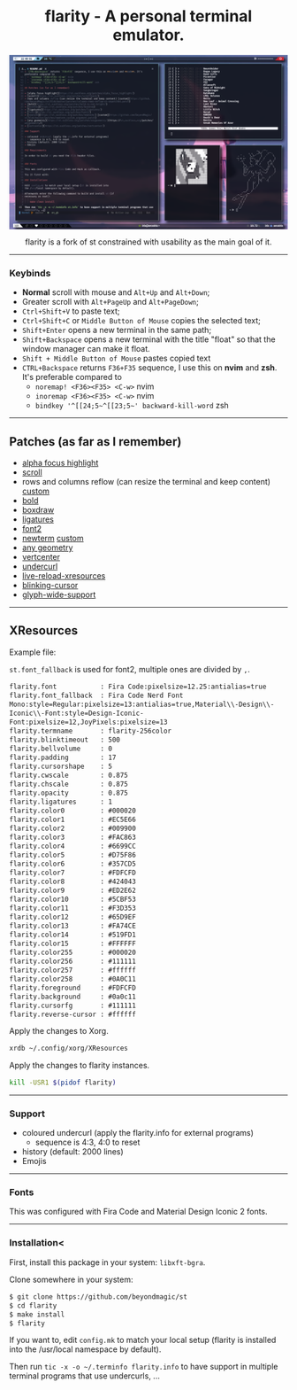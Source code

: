 <h1 align="center">flarity - A personal terminal emulator.</h1>

<img align="center" src="/.github/preview.png">

<p align="center">flarity is a fork of st constrained with usability as the main goal of it.</p>

---

### Keybinds

+ **Normal** scroll with mouse and `Alt+Up` and `Alt+Down`;
+ Greater scroll with `Alt+PageUp` and `Alt+PageDown`;
+ `Ctrl+Shift+V` to paste text;
+ `Ctrl+Shift+C` or `Middle Button of Mouse` copies the selected text;
+ `Shift+Enter` opens a new terminal in the same path;
+ `Shift+Backspace` opens a new terminal with the title "float" so that the window manager can make it float.
+ `Shift + Middle Button of Mouse` pastes copied text
+ `CTRL+Backspace` returns `F36+F35` sequence, I use this on **nvim** and **zsh**. It's preferable compared to 
	- `noremap! <F36><F35> <C-w>` nvim
	- `inoremap <F36><F35> <C-w>` nvim
	- `bindkey '^[[24;5~^[[23;5~' backward-kill-word` zsh

---

## Patches (as far as I remember)

+ [alpha focus highlight](https://st.suckless.org/patches/alpha_focus_highlight/)
+ [scroll](https://st.suckless.org/patches/scrollback/)
+ rows and columns reflow (can resize the terminal and keep content) [custom](https://github.com/BeyondMagic/st/blob/master/patches/columns-rows-reflow-st-unpatched.patch)
+ [bold](https://st.suckless.org/patches/bold-is-not-bright/)
+ [boxdraw](https://st.suckless.org/patches/boxdraw)
+ [ligatures](https://st.suckless.org/patches/ligatures/)
+ [font2](https://st.suckless.org/patches/font2/)
+ [newterm](https://st.suckless.org/patches/newterm/) [custom](https://github.com/BeyondMagic/st/blob/master/patches/newterm_custom_argument.patch)
+ [any geometry](https://st.suckless.org/patches/anygeometry/)
+ [vertcenter](https://st.suckless.org/patches/vertcenter/)
+ [undercurl](https://st.suckless.org/patches/undercurl/)
+ [live-reload-xresources](https://github.com/gnotclub/xst/commit/c0ffcfbaf8af25468103dd92e0c7e83555e08c7a)
+ [blinking-cursor](https://st.suckless.org/patches/blinking_cursor/)
+ [glyph-wide-support](https://github.com/LukeSmithxyz/st/commit/e3b821dcb3511d60341dec35ee05a4a0abfef7f2)

---

## XResources

Example file:

`st.font_fallback` is used for font2, multiple ones are divided by `,`.

```
flarity.font           : Fira Code:pixelsize=12.25:antialias=true
flarity.font_fallback  : Fira Code Nerd Font Mono:style=Regular:pixelsize=13:antialias=true,Material\\-Design\\-Iconic\\-Font:style=Design-Iconic-Font:pixelsize=12,JoyPixels:pixelsize=13
flarity.termname       : flarity-256color
flarity.blinktimeout   : 500
flarity.bellvolume     : 0
flarity.padding        : 17
flarity.cursorshape    : 5
flarity.cwscale        : 0.875
flarity.chscale        : 0.875
flarity.opacity        : 0.875
flarity.ligatures      : 1
flarity.color0         : #000020
flarity.color1         : #EC5E66
flarity.color2         : #009900
flarity.color3         : #FAC863
flarity.color4         : #6699CC
flarity.color5         : #D75F86
flarity.color6         : #357CD5
flarity.color7         : #FDFCFD
flarity.color8         : #424043
flarity.color9         : #ED2E62
flarity.color10        : #5CBF53
flarity.color11        : #F3D353
flarity.color12        : #65D9EF
flarity.color13        : #FA74CE
flarity.color14        : #519FD1
flarity.color15        : #FFFFFF
flarity.color255       : #000020
flarity.color256       : #111111
flarity.color257       : #ffffff
flarity.color258       : #0A0C11
flarity.foreground     : #FDFCFD
flarity.background     : #0a0c11
flarity.cursorfg       : #111111
flarity.reverse-cursor : #ffffff
```

Apply the changes to Xorg.

```bash
xrdb ~/.config/xorg/XResources
```

Apply the changes to flarity instances.

```bash
kill -USR1 $(pidof flarity)
```

---

### Support

+ coloured undercurl (apply the flarity.info for external programs)
	- sequence is 4:3, 4:0 to reset
+ history (default: 2000 lines)
+ Emojis 

---

### Fonts

This was configured with Fira Code and Material Design Iconic 2 fonts.

---

### Installation<

First, install this package in your system: `libxft-bgra`.

Clone somewhere in your system:

```
$ git clone https://github.com/beyondmagic/st
$ cd flarity
$ make install
$ flarity
```

If you want to, edit `config.mk` to match your local setup (flarity is installed into the /usr/local namespace by default).

Then run `tic -x -o ~/.terminfo flarity.info` to have support in multiple terminal programs that use undercurls, ...
